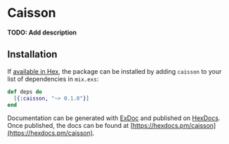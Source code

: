 # Caisson

**TODO: Add description**

## Installation

If [available in Hex](https://hex.pm/docs/publish), the package can be installed
by adding `caisson` to your list of dependencies in `mix.exs`:

```elixir
def deps do
  [{:caisson, "~> 0.1.0"}]
end
```

Documentation can be generated with [ExDoc](https://github.com/elixir-lang/ex_doc)
and published on [HexDocs](https://hexdocs.pm). Once published, the docs can
be found at [https://hexdocs.pm/caisson](https://hexdocs.pm/caisson).


